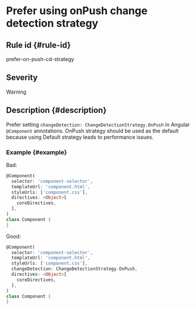 # Prefer using onPush change detection strategy

## Rule id {#rule-id}

prefer-on-push-cd-strategy

## Severity

Warning

## Description {#description}

Prefer setting `changeDetection: ChangeDetectionStrategy.OnPush` in Angular `@Component` annotations.
OnPush strategy should be used as the default because using Default strategy leads to performance issues.

### Example {#example}

Bad:

```dart
@Component(
  selector: 'component-selector',
  templateUrl: 'component.html',
  styleUrls: ['component.css'],
  directives: <Object>[
    coreDirectives,
  ],
)
class Component {
}
```

Good:

```dart
@Component(
  selector: 'component-selector',
  templateUrl: 'component.html',
  styleUrls: ['component.css'],
  changeDetection: ChangeDetectionStrategy.OnPush,
  directives: <Object>[
    coreDirectives,
  ],
)
class Component {
}
```
